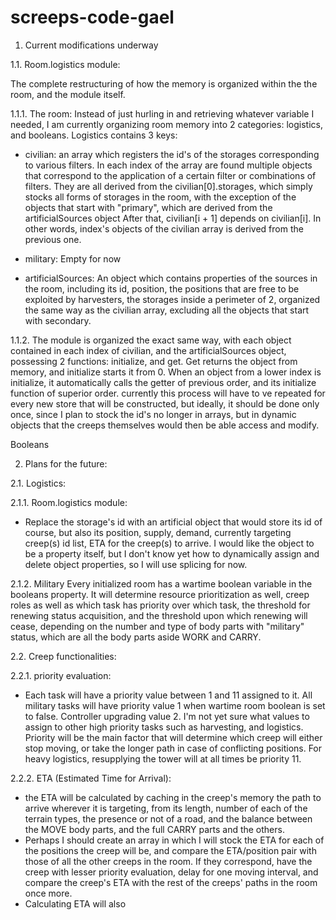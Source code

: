 # screeps-code-gael

1. Current modifications underway

1.1. Room.logistics module:

The complete restructuring of how the memory is organized within the the room, and the module itself. 

1.1.1. The room: Instead of just hurling in and retrieving whatever variable I needed, I am currently organizing room memory into 2 categories: logistics, and booleans. Logistics contains 3 keys: 
- civilian: an array which registers the id's of the storages corresponding to various filters. In each index of the array are found multiple objects that correspond to the application of a certain filter or combinations of filters. They are all derived from the civilian[0].storages, which simply stocks all forms of storages in the room, with the exception of the objects that start with "primary", which are derived from the artificialSources object After that, civilian[i + 1] depends on civilian[i]. In other words, index's objects of the civilian array is derived from the previous one. 

- military: Empty for now

- artificialSources: An object which contains properties of the sources in the room, including its id, position, the positions that are free to be exploited by harvesters, the storages inside a perimeter of 2, organized the same way as the civilian array, excluding all the objects that start with secondary. 

1.1.2. The module is organized the exact same way, with each object contained in each index of civilian, and the artificialSources object, possessing 2 functions: initialize, and get. Get returns the object from memory, and initialize starts it from 0. When an object from a lower index is initialize, it automatically calls the getter of previous order, and its initialize function of superior order. currently this process will have to ve repeated for every new store that will be constructed, but ideally, it should be done only once, since I plan to stock the id's no longer in arrays, but in dynamic objects that the creeps themselves would then be able access and modify. 

Booleans

2. Plans for the future:

2.1. Logistics:

2.1.1. Room.logistics module:
- Replace the storage's id with an artificial object that would store its id of course, but also its position, supply, demand, currently targeting creep(s) id list, ETA for the creep(s) to arrive. I would like the object to be a property itself, but I don't know yet how to dynamically assign and delete object properties, so I will use splicing for now. 

2.1.2. Military
Every initialized room has a wartime boolean variable in the booleans property. It will determine resource prioritization as well, creep roles as well as which task has priority over which task, the threshold for renewing status acquisition, and the threshold upon which renewing will cease, depending on the number and type of body parts with "military" status, which are all the body parts aside WORK and CARRY. 

2.2. Creep functionalities:

2.2.1. priority evaluation:
  - Each task will have a priority value between 1 and 11 assigned to it. All military tasks will have priority value 1 when wartime room boolean is set to false. Controller upgrading value 2. I'm not yet sure what values to assign to other high priority tasks such as harvesting, and logistics. Priority will be the main factor that will determine which creep will either stop moving, or take the longer path in case of conflicting positions. For heavy logistics, resupplying the tower will at all times be priority 11. 

2.2.2. ETA (Estimated Time for Arrival):
  - the ETA will be calculated by caching in the creep's memory the path to arrive wherever it is targeting, from its length, number of each of the terrain types, the presence or not of a road, and the balance between the MOVE body parts, and the full CARRY parts and the others.
  - Perhaps I should create an array in which I will stock the ETA for each of the positions the creep will be, and compare the ETA/position pair with those of all the other creeps in the room. If they correspond, have the creep with lesser priority evaluation, delay for one moving interval, and compare the creep's ETA with the rest of the creeps' paths in the room once more.
  - Calculating ETA will also 








